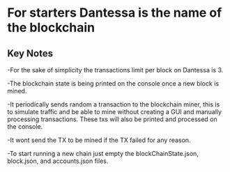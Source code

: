 # For starters Dantessa is the name of the blockchain

## Key Notes
-For the sake of simplicity the transactions limit per block on Dantessa is 3.

-The blockchain state is being printed on the console once a new block is mined.

-It periodically sends random a transaction to the blockchain miner, this is to simulate traffic and be able to mine without creating a GUI and manually processing transactions. These txs will also be printed and processed on the console.

-It wont send the TX to be mined if the TX failed for any reason.

-To start running a new chain just empty the blockChainState.json, block.json, and accounts.json files.
